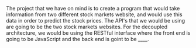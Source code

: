 The project that we have on mind is to create a program that would take information from two different stock markets website, and would use this data in order to predict the stock prices. The API's that we would be using are going to be the two stock markets websites. For the decoupled architecture, we would be using the RESTful interface where the front end is going to be JavaScript and the back end is goint to be ____. 
